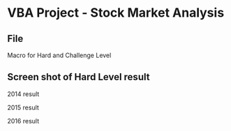 # VBA Project - Stock Market Analysis
## File
Macro for Hard and Challenge Level

## Screen shot of Hard Level result 
2014 result

2015 result

2016 result
